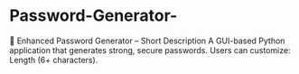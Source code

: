# Password-Generator-
🔐 Enhanced Password Generator – Short Description  A GUI-based Python application that generates strong, secure passwords. Users can customize:  Length (6+ characters).
